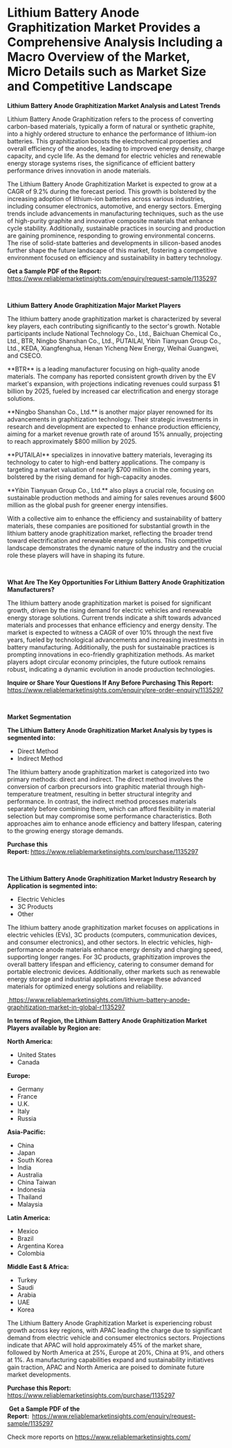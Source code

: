 <p><h1>Lithium Battery Anode Graphitization Market Provides a Comprehensive Analysis Including a Macro Overview of the Market, Micro Details such as Market Size and Competitive Landscape</h1></p><p><strong>Lithium Battery Anode Graphitization Market Analysis and Latest Trends</strong></p>
<p><p>Lithium Battery Anode Graphitization refers to the process of converting carbon-based materials, typically a form of natural or synthetic graphite, into a highly ordered structure to enhance the performance of lithium-ion batteries. This graphitization boosts the electrochemical properties and overall efficiency of the anodes, leading to improved energy density, charge capacity, and cycle life. As the demand for electric vehicles and renewable energy storage systems rises, the significance of efficient battery performance drives innovation in anode materials.</p><p>The Lithium Battery Anode Graphitization Market is expected to grow at a CAGR of 9.2% during the forecast period. This growth is bolstered by the increasing adoption of lithium-ion batteries across various industries, including consumer electronics, automotive, and energy sectors. Emerging trends include advancements in manufacturing techniques, such as the use of high-purity graphite and innovative composite materials that enhance cycle stability. Additionally, sustainable practices in sourcing and production are gaining prominence, responding to growing environmental concerns. The rise of solid-state batteries and developments in silicon-based anodes further shape the future landscape of this market, fostering a competitive environment focused on efficiency and sustainability in battery technology.</p></p>
<p><strong>Get a Sample PDF of the Report:&nbsp;</strong> <a href="https://www.reliablemarketinsights.com/enquiry/request-sample/1135297?utm_campaign=2933&utm_medium=2&utm_source=Github&utm_content=ia&utm_term=25032025&utm_id=lithium-battery-anode-graphitization">https://www.reliablemarketinsights.com/enquiry/request-sample/1135297</a></p>
<p>&nbsp;</p>
<p><strong>Lithium Battery Anode Graphitization Major Market Players</strong></p>
<p><p>The lithium battery anode graphitization market is characterized by several key players, each contributing significantly to the sector's growth. Notable participants include National Technology Co., Ltd., Baichuan Chemical Co., Ltd., BTR, Ningbo Shanshan Co., Ltd., PUTAILAI, Yibin Tianyuan Group Co., Ltd., KEDA, Xiangfenghua, Henan Yicheng New Energy, Weihai Guangwei, and CSECO.</p><p>**BTR** is a leading manufacturer focusing on high-quality anode materials. The company has reported consistent growth driven by the EV market's expansion, with projections indicating revenues could surpass $1 billion by 2025, fueled by increased car electrification and energy storage solutions.</p><p>**Ningbo Shanshan Co., Ltd.** is another major player renowned for its advancements in graphitization technology. Their strategic investments in research and development are expected to enhance production efficiency, aiming for a market revenue growth rate of around 15% annually, projecting to reach approximately $800 million by 2025.</p><p>**PUTAILAI** specializes in innovative battery materials, leveraging its technology to cater to high-end battery applications. The company is targeting a market valuation of nearly $700 million in the coming years, bolstered by the rising demand for high-capacity anodes.</p><p>**Yibin Tianyuan Group Co., Ltd.** also plays a crucial role, focusing on sustainable production methods and aiming for sales revenues around $600 million as the global push for greener energy intensifies.</p><p>With a collective aim to enhance the efficiency and sustainability of battery materials, these companies are positioned for substantial growth in the lithium battery anode graphitization market, reflecting the broader trend toward electrification and renewable energy solutions. This competitive landscape demonstrates the dynamic nature of the industry and the crucial role these players will have in shaping its future.</p></p>
<p>&nbsp;</p>
<p><strong>What Are The Key Opportunities For Lithium Battery Anode Graphitization Manufacturers?</strong></p>
<p><p>The lithium battery anode graphitization market is poised for significant growth, driven by the rising demand for electric vehicles and renewable energy storage solutions. Current trends indicate a shift towards advanced materials and processes that enhance efficiency and energy density. The market is expected to witness a CAGR of over 10% through the next five years, fueled by technological advancements and increasing investments in battery manufacturing. Additionally, the push for sustainable practices is prompting innovations in eco-friendly graphitization methods. As market players adopt circular economy principles, the future outlook remains robust, indicating a dynamic evolution in anode production technologies.</p></p>
<p><strong>Inquire or Share Your Questions If Any Before Purchasing This Report:</strong> <a href="https://www.reliablemarketinsights.com/enquiry/pre-order-enquiry/1135297?utm_campaign=2933&utm_medium=2&utm_source=Github&utm_content=ia&utm_term=25032025&utm_id=lithium-battery-anode-graphitization">https://www.reliablemarketinsights.com/enquiry/pre-order-enquiry/1135297</a></p>
<p>&nbsp;</p>
<p><strong>Market Segmentation</strong></p>
<p><strong>The Lithium Battery Anode Graphitization Market Analysis by types is segmented into:</strong></p>
<p><ul><li>Direct Method</li><li>Indirect Method</li></ul></p>
<p><p>The lithium battery anode graphitization market is categorized into two primary methods: direct and indirect. The direct method involves the conversion of carbon precursors into graphitic material through high-temperature treatment, resulting in better structural integrity and performance. In contrast, the indirect method processes materials separately before combining them, which can afford flexibility in material selection but may compromise some performance characteristics. Both approaches aim to enhance anode efficiency and battery lifespan, catering to the growing energy storage demands.</p></p>
<p><strong>Purchase this Report:&nbsp;</strong><a href="https://www.reliablemarketinsights.com/purchase/1135297?utm_campaign=2933&utm_medium=2&utm_source=Github&utm_content=ia&utm_term=25032025&utm_id=lithium-battery-anode-graphitization">https://www.reliablemarketinsights.com/purchase/1135297</a></p>
<p>&nbsp;</p>
<p><strong>The Lithium Battery Anode Graphitization Market Industry Research by Application is segmented into:</strong></p>
<p><ul><li>Electric Vehicles</li><li>3C Products</li><li>Other</li></ul></p>
<p><p>The lithium battery anode graphitization market focuses on applications in electric vehicles (EVs), 3C products (computers, communication devices, and consumer electronics), and other sectors. In electric vehicles, high-performance anode materials enhance energy density and charging speed, supporting longer ranges. For 3C products, graphitization improves the overall battery lifespan and efficiency, catering to consumer demand for portable electronic devices. Additionally, other markets such as renewable energy storage and industrial applications leverage these advanced materials for optimized energy solutions and reliability.</p></p>
<p><a href="https://www.reliablemarketinsights.com/lithium-battery-anode-graphitization-market-in-global-r1135297?utm_campaign=2933&utm_medium=2&utm_source=Github&utm_content=ia&utm_term=25032025&utm_id=lithium-battery-anode-graphitization">&nbsp;https://www.reliablemarketinsights.com/lithium-battery-anode-graphitization-market-in-global-r1135297</a></p>
<p><strong>In terms of Region, the Lithium Battery Anode Graphitization Market Players available by Region are:</strong></p>
<p>
    <p> <strong> North America: </strong>
        <ul>
            <li>United States</li>
            <li>Canada</li>
        </ul>
        </p> 
    <p> <strong> Europe: </strong>
        <ul>
            <li>Germany</li>
            <li>France</li>
            <li>U.K.</li>
            <li>Italy</li>
            <li>Russia</li>
        </ul>
        </p> 
    <p> <strong> Asia-Pacific: </strong>
        <ul>
            <li>China</li>
            <li>Japan</li>
            <li>South Korea</li>
            <li>India</li>
            <li>Australia</li>
            <li>China Taiwan</li>
            <li>Indonesia</li>
            <li>Thailand</li>
            <li>Malaysia</li>
        </ul>
        </p> 
    <p> <strong> Latin America: </strong>
        <ul>
            <li>Mexico</li>
            <li>Brazil</li>
            <li>Argentina Korea</li>
            <li>Colombia</li>
        </ul>
        </p> 
    <p> <strong> Middle East & Africa: </strong>
        <ul>
            <li>Turkey</li>
            <li>Saudi</li>
            <li>Arabia</li>
            <li>UAE</li>
            <li>Korea</li>
        </ul>
    </p>
    </p>
<p><p>The Lithium Battery Anode Graphitization Market is experiencing robust growth across key regions, with APAC leading the charge due to significant demand from electric vehicle and consumer electronics sectors. Projections indicate that APAC will hold approximately 45% of the market share, followed by North America at 25%, Europe at 20%, China at 9%, and others at 1%. As manufacturing capabilities expand and sustainability initiatives gain traction, APAC and North America are poised to dominate future market developments.</p></p>
<p><strong>Purchase this Report: </strong><a href="https://www.reliablemarketinsights.com/purchase/1135297?utm_campaign=2933&utm_medium=2&utm_source=Github&utm_content=ia&utm_term=25032025&utm_id=lithium-battery-anode-graphitization">https://www.reliablemarketinsights.com/purchase/1135297</a></p>
<p>&nbsp;<strong>Get a Sample PDF of the Report:&nbsp;&nbsp;</strong><a href="https://www.reliablemarketinsights.com/enquiry/request-sample/1135297?utm_campaign=2933&utm_medium=2&utm_source=Github&utm_content=ia&utm_term=25032025&utm_id=lithium-battery-anode-graphitization">https://www.reliablemarketinsights.com/enquiry/request-sample/1135297</a></p>
<p><strong></strong></p>
<p>Check more reports on <a href="https://www.reliablemarketinsights.com/?utm_campaign=2933&utm_medium=2&utm_source=Github&utm_content=ia&utm_term=25032025&utm_id=lithium-battery-anode-graphitization">https://www.reliablemarketinsights.com/</a></p>